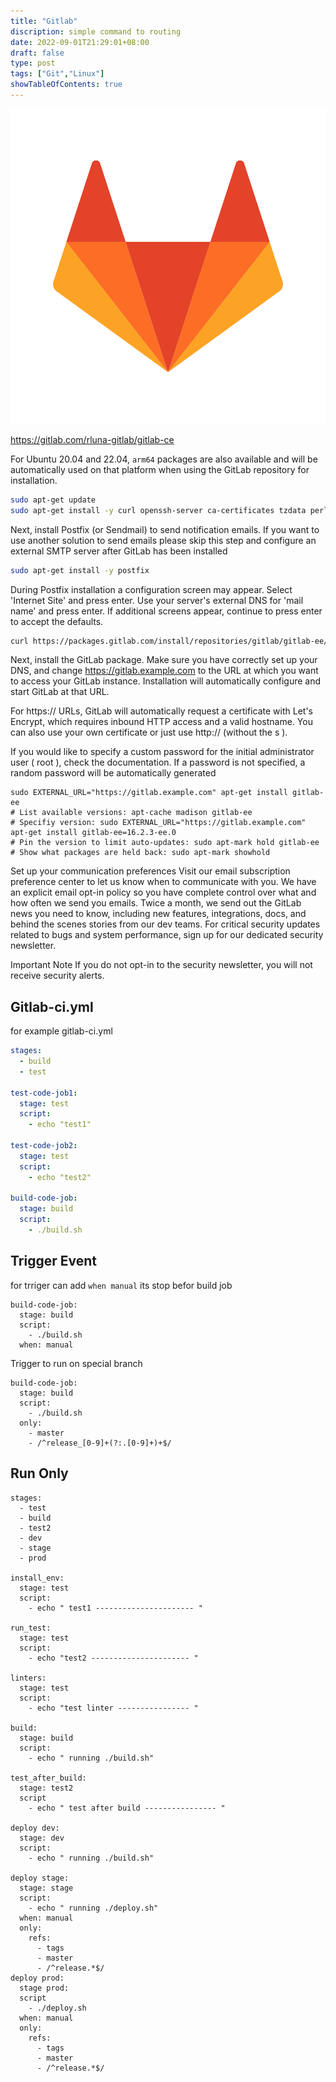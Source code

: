 ```yaml
---
title: "Gitlab"
discription: simple command to routing
date: 2022-09-01T21:29:01+08:00 
draft: false
type: post
tags: ["Git","Linux"]
showTableOfContents: true
--- 
```




![gitlab](images/gitlab.svg)

https://gitlab.com/rluna-gitlab/gitlab-ce

For Ubuntu 20.04 and 22.04, `arm64` packages are also available and will be automatically used on that platform when using the GitLab repository for installation.

```sh
sudo apt-get update
sudo apt-get install -y curl openssh-server ca-certificates tzdata perl
```

Next, install Postfix (or Sendmail) to send notification emails. If you want to use another solution to send emails please skip this step and configure an external SMTP server after GitLab has been installed
```sh
sudo apt-get install -y postfix
```
During Postfix installation a configuration screen may appear. Select 'Internet Site' and press enter. Use your server's external DNS for 'mail name' and press enter. If additional screens appear, continue to press enter to accept the defaults.
```sh
curl https://packages.gitlab.com/install/repositories/gitlab/gitlab-ee/script.deb.sh | sudo bash
```
Next, install the GitLab package. Make sure you have correctly set up your DNS, and change https://gitlab.example.com to the URL at which you want to access your GitLab instance. Installation will automatically configure and start GitLab at that URL.

For https:// URLs, GitLab will automatically request a certificate with Let's Encrypt, which requires inbound HTTP access and a valid hostname. You can also use your own certificate or just use http:// (without the s ).

If you would like to specify a custom password for the initial administrator user ( root ), check the documentation. If a password is not specified, a random password will be automatically generated
```
sudo EXTERNAL_URL="https://gitlab.example.com" apt-get install gitlab-ee
# List available versions: apt-cache madison gitlab-ee
# Specifiy version: sudo EXTERNAL_URL="https://gitlab.example.com" apt-get install gitlab-ee=16.2.3-ee.0
# Pin the version to limit auto-updates: sudo apt-mark hold gitlab-ee
# Show what packages are held back: sudo apt-mark showhold
```
Set up your communication preferences
Visit our email subscription preference center to let us know when to communicate with you. We have an explicit email opt-in policy so you have complete control over what and how often we send you emails.
Twice a month, we send out the GitLab news you need to know, including new features, integrations, docs, and behind the scenes stories from our dev teams. For critical security updates related to bugs and system performance, sign up for our dedicated security newsletter.

Important Note If you do not opt-in to the security newsletter, you will not receive security alerts.


## Gitlab-ci.yml


for example gitlab-ci.yml
```yaml
stages:
  - build
  - test

test-code-job1:
  stage: test
  script:
    - echo "test1"

test-code-job2:
  stage: test
  script:
    - echo "test2"

build-code-job:
  stage: build
  script:
    - ./build.sh
```

## Trigger Event

for trriger can add `when manual` its stop befor build job
```
build-code-job:
  stage: build
  script:
    - ./build.sh
  when: manual
```

Trigger to run on special branch

```
build-code-job:
  stage: build
  script:
    - ./build.sh
  only:
    - master
    - /^release_[0-9]+(?:.[0-9]+)+$/
```


## Run Only

```
stages:
  - test
  - build
  - test2
  - dev
  - stage 
  - prod

install_env:
  stage: test
  script:
    - echo " test1 ---------------------- "

run_test:
  stage: test
  script:
    - echo "test2 ---------------------- "

linters:
  stage: test
  script:
    - echo "test linter ---------------- "

build:
  stage: build
  script:
    - echo " running ./build.sh"

test_after_build:
  stage: test2
  script
    - echo " test after build ---------------- "

deploy dev:
  stage: dev
  script:
    - echo " running ./build.sh"

deploy stage:
  stage: stage
  script:
    - echo " running ./deploy.sh"
  when: manual
  only:
    refs:
      - tags
      - master
      - /^release.*$/
deploy prod:
  stage prod:
  script
    - ./deploy.sh
  when: manual 
  only:
    refs:
      - tags
      - master
      - /^release.*$/

```

